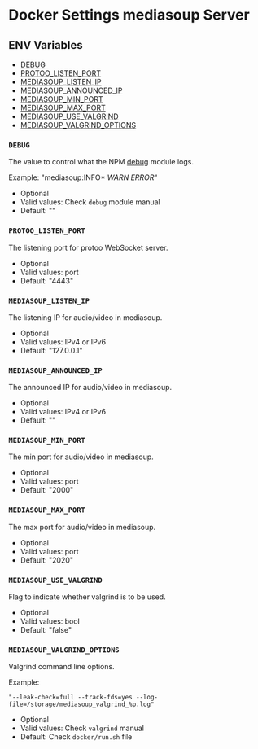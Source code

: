 # Docker Settings mediasoup Server


## ENV Variables

* [DEBUG](#debug)
* [PROTOO_LISTEN_PORT](#protoo_listen_port)
* [MEDIASOUP_LISTEN_IP](#mediasoup_listen_ip)
* [MEDIASOUP_ANNOUNCED_IP](#mediasoup_announced_ip)
* [MEDIASOUP_MIN_PORT](#mediasoup_min_port)
* [MEDIASOUP_MAX_PORT](#mediasoup_max_port)
* [MEDIASOUP_USE_VALGRIND](#mediasoup_use_valgrind)
* [MEDIASOUP_VALGRIND_OPTIONS](#mediasoup_valgrind_options)


### `DEBUG`

The value to control what the NPM [debug](https://www.npmjs.com/package/debug) module logs.

Example: "mediasoup:INFO* *WARN* *ERROR*"

* Optional
* Valid values: Check `debug` module manual
* Default: ""

### `PROTOO_LISTEN_PORT`

The listening port for protoo WebSocket server.

* Optional
* Valid values: port
* Default: "4443"

### `MEDIASOUP_LISTEN_IP`

The listening IP for audio/video in mediasoup.

* Optional
* Valid values: IPv4 or IPv6
* Default: "127.0.0.1"

### `MEDIASOUP_ANNOUNCED_IP`

The announced IP for audio/video in mediasoup.

* Optional
* Valid values: IPv4 or IPv6
* Default: ""

### `MEDIASOUP_MIN_PORT`

The min port for audio/video in mediasoup.

* Optional
* Valid values: port
* Default: "2000"

### `MEDIASOUP_MAX_PORT`

The max port for audio/video in mediasoup.

* Optional
* Valid values: port
* Default: "2020"

### `MEDIASOUP_USE_VALGRIND`

Flag to indicate whether valgrind is to be used.

* Optional
* Valid values: bool
* Default: "false"

### `MEDIASOUP_VALGRIND_OPTIONS`

Valgrind command line options.

Example:

`"--leak-check=full --track-fds=yes --log-file=/storage/mediasoup_valgrind_%p.log"`

* Optional
* Valid values: Check `valgrind` manual
* Default: Check `docker/run.sh` file
